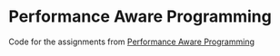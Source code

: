 # Performance Aware Programming
Code for the assignments from [Performance Aware Programming](https://www.computerenhance.com)
